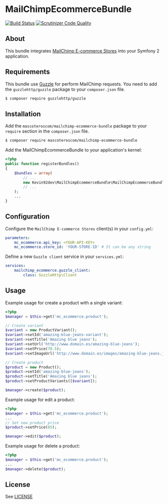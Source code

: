 # MailChimpEcommerceBundle

[![Build Status](https://scrutinizer-ci.com/g/kevin92dev/MailChimpEcommerceBundle/badges/build.png?b=master)](https://scrutinizer-ci.com/g/kevin92dev/MailChimpEcommerceBundle/build-status/master)
[![Scrutinizer Code Quality](https://scrutinizer-ci.com/g/kevin92dev/MailChimpEcommerceBundle/badges/quality-score.png?b=master)](https://scrutinizer-ci.com/g/kevin92dev/MailChimpEcommerceBundle/?branch=master)

## About ##

This bundle integrates [MailChimp E-commerce Stores](http://developer.mailchimp.com/documentation/mailchimp/reference/ecommerce/stores/) into your Symfony 2 application.

## Requirements ##

This bundle use [Guzzle](https://github.com/guzzle/guzzle) for perform MailChimp requests. You need to add the 
`guzzlehttp/guzzle` package to your `composer.json` file.

``` bash
$ composer require guzzlehttp/guzzle
```

## Installation ##

Add the `mascoteroscom/mailchimp-ecommerce-bundle` package to your `require` section in the `composer.json` file.

``` bash
$ composer require mascoteroscom/mailchimp-ecommerce-bundle
```

Add the MailChimpEcommerceBundle to your application's kernel:

``` php
<?php
public function registerBundles()
{
    $bundles = array(
        // ...
        new Kevin92dev\MailChimpEcommerceBundle\MailChimpEcommerceBundle(),
        // ...
    );
    ...
}
```

## Configuration ##

Configure the `MailChimp E-commerce Stores` client(s) in your `config.yml`:

``` yaml
parameters:
    mc_ecommerce.api_key: <YOUR-API-KEY>
    mc_ecommerce.store_id: 'YOUR-STORE-ID' # It can be any string
```

Define a new `Guzzle client` service in your `services.yml`:

``` yaml
services:
    mailchimp_ecommerce.guzzle_client:
        class: GuzzleHttp\Client
```

## Usage ##

Example usage for create a product with a single variant:

``` php
<?php
$manager = $this->get('mc_ecommerce.product');

// Create variant
$variant = new ProductVariant();
$variant->setId('amazing-blue-jeans-variant');
$variant->setTitle('Amazing blue jeans');
$variant->setUrl('http://www.domain.es/amazing-blue-jeans');
$variant->setPrice(70.5);
$variant->setImageUrl('http://www.domain.es/images/amazing-blue-jeans.jpg');

// Create product
$product = new Product();
$product->setId('amazing-blue-jeans');
$product->setTitle('Amazing blue jeans');
$product->setProductVariants([$variant]);

$manager->create($product);
```

Example usage for edit a product:

``` php
<?php
$manager = $this->get('mc_ecommerce.product');
...
// Set new product price
$product->setPrice(65);

$manager->edit($product);
```

Example usage for delete a product:

``` php
<?php
$manager = $this->get('mc_ecommerce.product');
...
$manager->delete($product);
```

## License ##
See [LICENSE](LICENSE)
